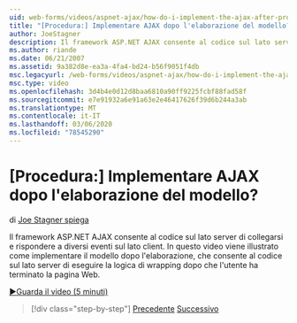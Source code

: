 ```yaml
---
uid: web-forms/videos/aspnet-ajax/how-do-i-implement-the-ajax-after-processing-pattern
title: "[Procedura:] Implementare AJAX dopo l'elaborazione del modello? | Microsoft Docs"
author: JoeStagner
description: Il framework ASP.NET AJAX consente al codice sul lato server di collegarsi e rispondere a diversi eventi sul lato client. In questo video viene illustrato come implementare il...
ms.author: riande
ms.date: 06/21/2007
ms.assetid: 9a382d8e-ea3a-4fa4-bd24-b56f9051f4db
msc.legacyurl: /web-forms/videos/aspnet-ajax/how-do-i-implement-the-ajax-after-processing-pattern
msc.type: video
ms.openlocfilehash: 3d4b4e0d12d8baa6810a90ff9225fcbf88fad58f
ms.sourcegitcommit: e7e91932a6e91a63e2e46417626f39d6b244a3ab
ms.translationtype: MT
ms.contentlocale: it-IT
ms.lasthandoff: 03/06/2020
ms.locfileid: "78545290"
---
```

# <a name="how-do-i-implement-the-ajax-after-processing-pattern"></a>[Procedura:] Implementare AJAX dopo l'elaborazione del modello?

di [Joe Stagner spiega](https://github.com/JoeStagner)

Il framework ASP.NET AJAX consente al codice sul lato server di collegarsi e rispondere a diversi eventi sul lato client. In questo video viene illustrato come implementare il modello dopo l'elaborazione, che consente al codice sul lato server di eseguire la logica di wrapping dopo che l'utente ha terminato la pagina Web.

[&#9654;Guarda il video (5 minuti)](https://channel9.msdn.com/Blogs/ASP-NET-Site-Videos/how-do-i-implement-the-ajax-after-processing-pattern)

> [!div class="step-by-step"]
> [Precedente](how-do-i-use-the-aspnet-ajax-history-control.md)
> [Successivo](how-do-i-update-multiple-regions-of-a-page-with-aspnet-ajax.md)
